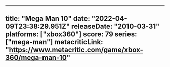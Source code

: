 
---
title: "Mega Man 10"
date: "2022-04-09T23:38:29.951Z"
releaseDate: "2010-03-31"
platforms: ["xbox360"]
score: 79
series: ["mega-man"]
metacriticLink: "https://www.metacritic.com/game/xbox-360/mega-man-10"
---

